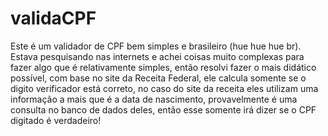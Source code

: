 # validaCPF

Este é um validador de CPF bem simples e brasileiro (hue hue hue br).
Estava pesquisando nas internets e achei coisas muito complexas para fazer algo que é relativamente simples, então resolvi fazer o mais didático possível, com base no site da Receita Federal, ele calcula somente se o digito verificador está correto, no caso do site da receita eles utilizam uma informação a mais que é a data de nascimento, provavelmente é uma consulta no banco de dados deles, então esse somente irá dizer se o CPF digitado é verdadeiro! 
